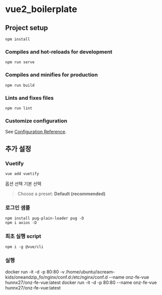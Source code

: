 # vue2_boilerplate

## Project setup
```
npm install
```

### Compiles and hot-reloads for development
```
npm run serve
```

### Compiles and minifies for production
```
npm run build
```

### Lints and fixes files
```
npm run lint
```

### Customize configuration
See [Configuration Reference](https://cli.vuejs.org/config/).


## 추가 설정

### Vuetify
```
vue add vuetify
```
옵션 선택 기본 선택
>Choose a preset: **Default (recommended)**


### 로그인 샘플
```
npm install pug-plain-loader pug -D
npm i axios -D
```

### 최초 실행 script
```
npm i -g @vue/cli
```

### 실행
docker run -it -d -p 80:80 -v /home/ubuntu/iscream-kids/oneandzip_fo/nginx/conf.d:/etc/nginx/conf.d --name onz-fe-vue hunnx27/onz-fe-vue:latest
docker run -it -d -p 80:80 --name onz-fe-vue hunnx27/onz-fe-vue:latest
